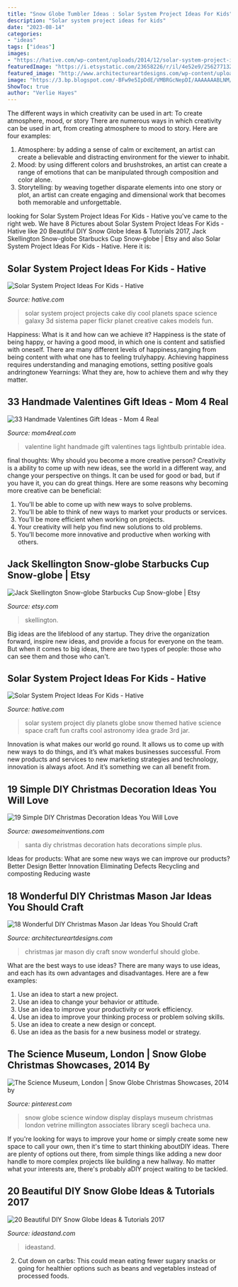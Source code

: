 ```yaml
---
title: "Snow Globe Tumbler Ideas : Solar System Project Ideas For Kids"
description: "Solar system project ideas for kids"
date: "2023-08-14"
categories:
- "ideas"
tags: ["ideas"]
images:
- "https://hative.com/wp-content/uploads/2014/12/solar-system-project-ideas/8-solar-system-project-ideas.jpg"
featuredImage: "https://i.etsystatic.com/23658226/r/il/4e52e9/2562771328/il_1140xN.2562771328_dbhd.jpg"
featured_image: "http://www.architectureartdesigns.com/wp-content/uploads/2017/12/18-Wonderful-DIY-Christmas-Mason-Jar-Ideas-You-Should-Craft-5.jpg"
image: "https://3.bp.blogspot.com/-BFw9e5IpDdE/VMBRGcNepDI/AAAAAAABLNM/zIiPeM4KuL4/s1600/01%2B-%2B733%2B-%2BYou%2BLight%2BUp%2BMy%2BLife.png"
ShowToc: true
author: "Verlie Hayes"
---
```



The different ways in which creativity can be used in art: To create atmosphere, mood, or story
There are numerous ways in which creativity can be used in art, from creating atmosphere to mood to story. Here are four examples:
1. Atmosphere: by adding a sense of calm or excitement, an artist can create a believable and distracting environment for the viewer to inhabit.
2. Mood: by using different colors and brushstrokes, an artist can create a range of emotions that can be manipulated through composition and color alone.
3. Storytelling: by weaving together disparate elements into one story or plot, an artist can create engaging and dimensional work that becomes both memorable and unforgettable.

	

		
looking for Solar System Project Ideas For Kids - Hative you've came to the right web. We have 8 Pictures about Solar System Project Ideas For Kids - Hative like 20 Beautiful DIY Snow Globe Ideas &amp; Tutorials 2017, Jack Skellington Snow-globe Starbucks Cup Snow-globe | Etsy and also Solar System Project Ideas For Kids - Hative. Here it is:
		
    
## Solar System Project Ideas For Kids - Hative

<img loading=lazy src="https://hative.com/wp-content/uploads/2014/12/solar-system-project-ideas/8-solar-system-project-ideas.jpg" onerror="this.onerror=null;this.src='https://tse4.mm.bing.net/th?id=OIP.Tg8NlQdNxlz_Lb5l4x94gwHaIa&amp;pid=15.1';" alt="Solar System Project Ideas For Kids - Hative">

_Source: hative.com_

>solar system project projects cake diy cool planets space science galaxy 3d sistema paper flickr planet creative cakes models fun. 

	

Happiness: What is it and how can we achieve it?
Happiness is the state of being happy, or having a good mood, in which one is content and satisfied with oneself. There are many different levels of happiness,ranging from being content with what one has to feeling trulyhappy. Achieving happiness requires understanding and managing emotions, setting positive goals andringtonew Yearnings: What they are, how to achieve them and why they matter.

    
## 33 Handmade Valentines Gift Ideas - Mom 4 Real

<img loading=lazy src="https://3.bp.blogspot.com/-BFw9e5IpDdE/VMBRGcNepDI/AAAAAAABLNM/zIiPeM4KuL4/s1600/01%2B-%2B733%2B-%2BYou%2BLight%2BUp%2BMy%2BLife.png" onerror="this.onerror=null;this.src='https://tse3.mm.bing.net/th?id=OIP.Q_t-svZGs1KSMAtAjpP7dQHaLG&amp;pid=15.1';" alt="33 Handmade Valentines Gift Ideas - Mom 4 Real">

_Source: mom4real.com_

>valentine light handmade gift valentines tags lightbulb printable idea. 

	

final thoughts: Why should you become a more creative person?
Creativity is a ability to come up with new ideas, see the world in a different way, and change your perspective on things. It can be used for good or bad, but if you have it, you can do great things. Here are some reasons why becoming more creative can be beneficial: 
1. You’ll be able to come up with new ways to solve problems. 
2. You’ll be able to think of new ways to market your products or services. 
3. You’ll be more efficient when working on projects. 
4. Your creativity will help you find new solutions to old problems. 
5. You’ll become more innovative and productive when working with others.

    
## Jack Skellington Snow-globe Starbucks Cup Snow-globe | Etsy

<img loading=lazy src="https://i.etsystatic.com/23658226/r/il/4e52e9/2562771328/il_1140xN.2562771328_dbhd.jpg" onerror="this.onerror=null;this.src='https://tse4.mm.bing.net/th?id=OIP.Yzo2daPZa8_TUtUwPKSe-QHaKn&amp;pid=15.1';" alt="Jack Skellington Snow-globe Starbucks Cup Snow-globe | Etsy">

_Source: etsy.com_

>skellington. 

	

Big ideas are the lifeblood of any startup. They drive the organization forward, inspire new ideas, and provide a focus for everyone on the team. But when it comes to big ideas, there are two types of people: those who can see them and those who can't. 

    
## Solar System Project Ideas For Kids - Hative

<img loading=lazy src="http://hative.com/wp-content/uploads/2014/12/solar-system-project-ideas/10-solar-system-project-ideas.jpg" onerror="this.onerror=null;this.src='https://tse4.mm.bing.net/th?id=OIP.5u23TC63WOjqgI6Ypytc2wHaLE&amp;pid=15.1';" alt="Solar System Project Ideas For Kids - Hative">

_Source: hative.com_

>solar system project diy planets globe snow themed hative science space craft fun crafts cool astronomy idea grade 3rd jar. 

	

Innovation is what makes our world go round. It allows us to come up with new ways to do things, and it’s what makes businesses successful. From new products and services to new marketing strategies and technology, innovation is always afoot. And it’s something we can all benefit from.

    
## 19 Simple DIY Christmas Decoration Ideas You Will Love

<img loading=lazy src="https://www.awesomeinventions.com/wp-content/uploads/2014/12/santa-hats.jpg" onerror="this.onerror=null;this.src='https://tse2.mm.bing.net/th?id=OIP.BiA9JeY4LB2HBFIvtdlwGgHaJ4&amp;pid=15.1';" alt="19 Simple DIY Christmas Decoration Ideas You Will Love">

_Source: awesomeinventions.com_

>santa diy christmas decoration hats decorations simple plus. 

	

Ideas for products: What are some new ways we can improve our products?
Better Design
Better Innovation
Eliminating Defects
Recycling and composting
Reducing waste

    
## 18 Wonderful DIY Christmas Mason Jar Ideas You Should Craft

<img loading=lazy src="http://www.architectureartdesigns.com/wp-content/uploads/2017/12/18-Wonderful-DIY-Christmas-Mason-Jar-Ideas-You-Should-Craft-5.jpg" onerror="this.onerror=null;this.src='https://tse1.mm.bing.net/th?id=OIP.cSw7oMly-mtukAPw85co-QHaKo&amp;pid=15.1';" alt="18 Wonderful DIY Christmas Mason Jar Ideas You Should Craft">

_Source: architectureartdesigns.com_

>christmas jar mason diy craft snow wonderful should globe. 

	

What are the best ways to use ideas?
There are many ways to use ideas, and each has its own advantages and disadvantages. Here are a few examples: 
1. Use an idea to start a new project. 
2. Use an idea to change your behavior or attitude. 
3. Use an idea to improve your productivity or work efficiency. 
4. Use an idea to improve your thinking process or problem solving skills. 
5. Use an idea to create a new design or concept. 
6. Use an idea as the basis for a new business model or strategy.

    
## The Science Museum, London | Snow Globe Christmas Showcases, 2014 By

<img loading=lazy src="https://i.pinimg.com/736x/1b/09/63/1b0963ca5c45860575343bae831e15cc--london-snow-library-displays.jpg" onerror="this.onerror=null;this.src='https://tse1.mm.bing.net/th?id=OIP.XFw9QCIA42s3H4cbSv6nKAHaLF&amp;pid=15.1';" alt="The Science Museum, London | Snow Globe Christmas Showcases, 2014 by">

_Source: pinterest.com_

>snow globe science window display displays museum christmas london vetrine millington associates library scegli bacheca una. 

	

If you're looking for ways to improve your home or simply create some new space to call your own, then it's time to start thinking aboutDIY ideas. There are plenty of options out there, from simple things like adding a new door handle to more complex projects like building a new hallway. No matter what your interests are, there's probably aDIY project waiting to be tackled.

    
## 20 Beautiful DIY Snow Globe Ideas &amp; Tutorials 2017

<img loading=lazy src="https://ideastand.com/wp-content/uploads/2016/11/diy-snow-globe/19-20-diy-snow-globe-ideas.jpg" onerror="this.onerror=null;this.src='https://tse2.mm.bing.net/th?id=OIP.9f_z3Qhak80qw6hhOHGsFgHaQk&amp;pid=15.1';" alt="20 Beautiful DIY Snow Globe Ideas &amp; Tutorials 2017">

_Source: ideastand.com_

>ideastand. 

	

2. Cut down on carbs: This could mean eating fewer sugary snacks or going for healthier options such as beans and vegetables instead of processed foods.

